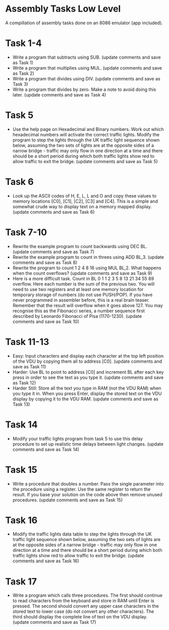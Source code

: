 # Assembly Tasks Low Level

 A compillation of assembly tasks done on an 8086 emulator (app included).

# Task 1-4

* Write a program that subtracts using SUB. (update comments and save as Task 1)
* Write a program that multiplies using MUL. (update comments and save as Task 2)
* Write a program that divides using DIV. (update comments and save as Task 3)
* Write a program that divides by zero. Make a note to avoid doing this later. (update comments and save as Task 4)

# Task 5

* Use the help page on Hexadecimal and Binary numbers. Work out which hexadecimal numbers will activate the correct traffic lights. Modify the program to step the lights through the UK traffic light sequence shown below, assuming the two sets of lights are at the opposite sides of a narrow bridge - traffic may only flow in one direction at a time and there should be a short period during which both traffic lights show red to allow traffic to exit the bridge. (update comments and save as Task 5)

# Task 6

* Look up the ASCII codes of H, E, L, L and O and copy these values to memory locations [C0], [C1], [C2], [C3] and [C4]. This is a simple and somewhat crude way to display text on a memory mapped display. (update comments and save as Task 6)

# Task 7-10

* Rewrite the example program to count backwards using DEC BL. (update comments and save as Task 7)
* Rewrite the example program to count in threes using ADD BL,3. (update comments and save as Task 8)
* Rewrite the program to count 1 2 4 8 16 using MUL BL,2. What happens when the count overflows? (update comments and save as Task 9)
* Here is a more difficult task. Count in BL 0 1 1 2 3 5 8 13 21 34 55 89 overflow. Here each number is the sum of the previous two. You will need to use two registers and at least one memory location for temporary storage of numbers (do not use PUSH/POP). If you have never programmed in assembler before, this is a real brain teaser. Remember that the result will overflow when it goes above 127. You may recognise this as the Fibonacci series, a number sequence first described by Leonardo Fibonacci of Pisa (1170-1230). (update comments and save as Task 10)

# Task 11-13

* Easy: Input characters and display each character at the top left position of the VDU by copying them all to address [C0]. (update comments and save as Task 11)
* Harder: Use BL to point to address [C0] and increment BL after each key press in order to see the text as you type it. (update comments and save as Task 12)
* Harder Still: Store all the text you type in RAM (not the VDU RAM) when you type it in. When you press Enter, display the stored text on the VDU display by copying it to the VDU RAM. (update comments and save as Task 13)

# Task 14

* Modify your traffic lights program from task 5 to use this delay procedure to set up realistic time delays between light changes. (update comments and save as Task 14)

# Task 15

* Write a procedure that doubles a number. Pass the single parameter into the procedure using a register. Use the same register to return the result. If you base your solution on the code above then remove unused procedures. (update comments and save as Task 15)

# Task 16

* Modify the traffic lights data table to step the lights through the UK traffic light sequence shown below, assuming the two sets of lights are at the opposite sides of a narrow bridge - traffic may only flow in one direction at a time and there should be a short period during which both traffic lights show red to allow traffic to exit the bridge. (update comments and save as Task 16)

# Task 17

* Write a program which calls three procedures. The first should continue to read characters from the keyboard and store in RAM until Enter is pressed. The second should convert any upper case characters in the stored text to lower case (do not convert any other characters). The third should display the complete line of text on the VDU display. (update comments and save as Task 17)


